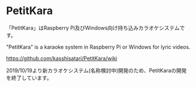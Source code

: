 PetitKara
====
「PetitKara」はRaspberry Pi及びWindows向け持ち込みカラオケシステムです。

"PetitKara" is  a karaoke system in Raspberry Pi or Windows for lyric videos.

https://github.com/kasshisatari/PetitKara/wiki

 2019/10/19より新カラオケシステム(名称検討中)開発のため、PetitKaraの開発を終了しています。
